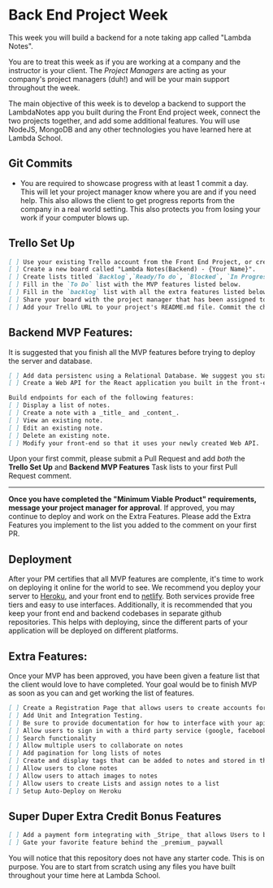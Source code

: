 # Back End Project Week

This week you will build a backend for a note taking app called "Lambda Notes".

You are to treat this week as if you are working at a company and the instructor is your client. The _Project Managers_ are acting as your company's project managers (duh!) and will be your main support throughout the week.

The main objective of this week is to develop a backend to support the LambdaNotes app you built during the Front End project week, connect the two projects together, and add some additional features. You will use NodeJS, MongoDB and any other technologies you have learned here at Lambda School.

## Git Commits

- You are required to showcase progress with at least 1 commit a day. This will let your project manager know where you are and if you need help. This also allows the client to get progress reports from the company in a real world setting. This also protects you from losing your work if your computer blows up.

## Trello Set Up

```markdown
[ ] Use your existing Trello account from the Front End Project, or create a new one.
[ ] Create a new board called "Lambda Notes(Backend) - {Your Name}".
[ ] Create lists titled `Backlog`,`Ready/To do`, `Blocked`, `In Progress`, and `Done`.
[ ] Fill in the `To Do` list with the MVP features listed below.
[ ] Fill in the `backlog` list with all the extra features listed below.
[ ] Share your board with the project manager that has been assigned to you. If you have not been assigned yet, reach out to your Section Lead for guidance.
[ ] Add your Trello URL to your project's README.md file. Commit the change, push it to your repository & submit a pull request.
```

## Backend MVP Features:

It is suggested that you finish all the MVP features before trying to deploy the server and database.

```markdown
[ ] Add data persistenc using a Relational Database. We suggest you start with `SQLite3`.
[ ] Create a Web API for the React application you built in the front-end project week.

Build endpoints for each of the following features:
[ ] Display a list of notes.
[ ] Create a note with a _title_ and _content_.
[ ] View an existing note.
[ ] Edit an existing note.
[ ] Delete an existing note.
[ ] Modify your front-end so that it uses your newly created Web API.
```

Upon your first commit, please submit a Pull Request and add _both_ the **Trello Set Up** and **Backend MVP Features** Task lists to your first Pull Request comment.

---

**Once you have completed the "Minimum Viable Product" requirements, message your project manager for approval**. If approved, you may continue to deploy and work on the Extra Features. Please add the Extra Features you implement to the list you added to the comment on your first PR.

## Deployment

After your PM certifies that all MVP features are complente, it's time to work on deploying it online for the world to see. We recommend you deploy your server to [Heroku](https://devcenter.heroku.com/articles/getting-started-with-nodejs#introduction), and your front end to [netlify](https://www.netlify.com/blog/2016/09/29/a-step-by-step-guide-deploying-on-netlify/). Both services provide free tiers and easy to use interfaces. Additionally, it is recommended that you keep your front end and backend codebases in separate github repositories. This helps with deploying, since the different parts of your application will be deployed on different platforms.

## Extra Features:

Once your MVP has been approved, you have been given a feature list that the client would love to have completed. Your goal would be to finish MVP as soon as you can and get working the list of features.

```markdown
[ ] Create a Registration Page that allows users to create accounts for your app and sign in with email/password
[ ] Add Unit and Integration Testing.
[ ] Be sure to provide documentation for how to interface with your api
[ ] Allow users to sign in with a third party service (google, facebook, github, club penguin, etc...)
[ ] Search functionality
[ ] Allow multiple users to collaborate on notes
[ ] Add pagination for long lists of notes
[ ] Create and display tags that can be added to notes and stored in the Database
[ ] Allow users to clone notes
[ ] Allow users to attach images to notes
[ ] Allow users to create Lists and assign notes to a list
[ ] Setup Auto-Deploy on Heroku
```

## Super Duper Extra Credit Bonus Features

```markdown
[ ] Add a payment form integrating with _Stripe_ that allows Users to buy a _"Premium"_ version of LambdaNotes.
[ ] Gate your favorite feature behind the _premium_ paywall
```

You will notice that this repository does not have any starter code. This is on purpose. You are to start from scratch using any files you have built throughout your time here at Lambda School.
